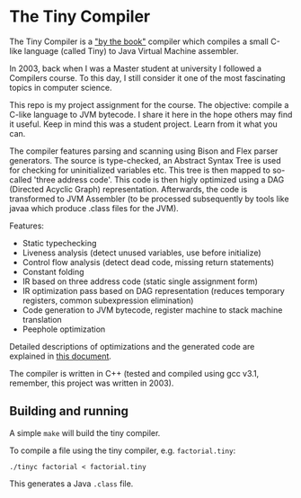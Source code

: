 # The Tiny Compiler

The Tiny Compiler is a ["by the book"](https://en.wikipedia.org/wiki/Compilers:_Principles,_Techniques,_and_Tools) compiler which compiles a small C-like language (called Tiny) to Java Virtual Machine assembler.

In 2003, back when I was a Master student at university I followed a Compilers course. To this day, I still consider it one of the most fascinating topics in computer science.

This repo is my project assignment for the course. The objective: compile a C-like language to JVM bytecode. I share it here in the hope others may find it useful. Keep in mind this was a student project. Learn from it what you can.

The compiler features parsing and scanning using Bison and Flex parser generators. The source is type-checked, an Abstract Syntax Tree is used for checking for uninitialized variables etc. This tree is then mapped to so-called 'three address code'. This code is then higly optimized using a DAG (Directed Acyclic Graph) representation. Afterwards, the code is transformed to JVM Assembler (to be processed subsequently by tools like javaa which produce .class files for the JVM).

Features:

  * Static typechecking
  * Liveness analysis (detect unused variables, use before initialize)
  * Control flow analysis (detect dead code, missing return statements)
  * Constant folding
  * IR based on three address code (static single assignment form)
  * IR optimization pass based on DAG representation (reduces temporary registers, common subexpression elimination)
  * Code generation to JVM bytecode, register machine to stack machine translation
  * Peephole optimization

Detailed descriptions of optimizations and the generated code are explained in [this document](tinyc.pdf).

The compiler is written in C++ (tested and compiled using gcc v3.1, remember, this project was written in 2003).

## Building and running

A simple `make` will build the tiny compiler.

To compile a file using the tiny compiler, e.g. `factorial.tiny`:

```
./tinyc factorial < factorial.tiny
```

This generates a Java `.class` file.